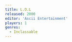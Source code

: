 ```yaml
---
title: L.O.L
released: 2000
editor: 'Ascii Entertainment'
players: 1
genres:
  - Inclassable
---
```

